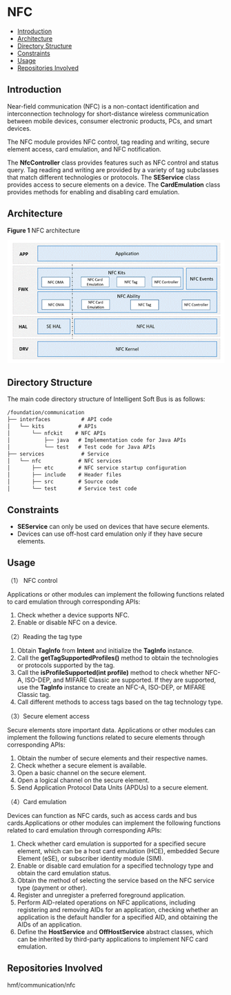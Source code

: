 # NFC<a name="EN-US_TOPIC_0000001133207781"></a>

-   [Introduction](#section13587125816351)
-   [Architecture](#section13587185873516)
-   [Directory Structure](#section161941989596)
-   [Constraints](#section119744591305)
-   [Usage](#section1312121216216)
-   [Repositories Involved](#section1371113476307)

## Introduction<a name="section13587125816351"></a>

Near-field communication \(NFC\) is a non-contact identification and interconnection technology for short-distance wireless communication between mobile devices, consumer electronic products, PCs, and smart devices.

The NFC module provides NFC control, tag reading and writing, secure element access, card emulation, and NFC notification.

The  **NfcController**  class provides features such as NFC control and status query. Tag reading and writing are provided by a variety of tag subclasses that match different technologies or protocols. The  **SEService**  class provides access to secure elements on a device. The  **CardEmulation**  class provides methods for enabling and disabling card emulation.

## Architecture<a name="section13587185873516"></a>

**Figure  1**  NFC architecture<a name="fig4460722185514"></a>  


![](figures/en-us_image_0000001086731550.gif)

## Directory Structure<a name="section161941989596"></a>

The main code directory structure of Intelligent Soft Bus is as follows:

```
/foundation/communication
├── interfaces          # API code
│   └── kits           # APIs
│       └── nfckit    # NFC APIs
│           ├── java   # Implementation code for Java APIs
│           └── test   # Test code for Java APIs
├── services            # Service
│   └── nfc            # NFC services
│       ├── etc        # NFC service startup configuration
│       ├── include    # Header files
│       ├── src        # Source code
│       └── test       # Service test code
```

## Constraints<a name="section119744591305"></a>

-   **SEService**  can only be used on devices that have secure elements.
-   Devices can use off-host card emulation only if they have secure elements.

## Usage<a name="section1312121216216"></a>

（1） NFC control

Applications or other modules can implement the following functions related to card emulation through corresponding APIs:

1.  Check whether a device supports NFC.
2.  Enable or disable NFC on a device.

（2）Reading the tag type

1.  Obtain  **TagInfo**  from  **Intent**  and initialize the  **TagInfo**  instance.
2.  Call the  **getTagSupportedProfiles\(\)**  method to obtain the technologies or protocols supported by the tag.
3.  Call the  **isProfileSupported\(int profile\)**  method to check whether NFC-A, ISO-DEP, and MIFARE Classic are supported. If they are supported, use the  **TagInfo**  instance to create an NFC-A, ISO-DEP, or MIFARE Classic tag.
4.  Call different methods to access tags based on the tag technology type.

（3）Secure element access

Secure elements store important data. Applications or other modules can implement the following functions related to secure elements through corresponding APIs:

1.  Obtain the number of secure elements and their respective names.
2.  Check whether a secure element is available.
3.  Open a basic channel on the secure element.
4.  Open a logical channel on the secure element.
5.  Send Application Protocol Data Units \(APDUs\) to a secure element.

（4）Card emulation

Devices can function as NFC cards, such as access cards and bus cards.Applications or other modules can implement the following functions related to card emulation through corresponding APIs:

1.  Check whether card emulation is supported for a specified secure element, which can be a host card emulation \(HCE\), embedded Secure Element \(eSE\), or subscriber identity module \(SIM\).
2.  Enable or disable card emulation for a specified technology type and obtain the card emulation status.
3.  Obtain the method of selecting the service based on the NFC service type \(payment or other\).
4.  Register and unregister a preferred foreground application.
5.  Perform AID-related operations on NFC applications, including registering and removing AIDs for an application, checking whether an application is the default handler for a specified AID, and obtaining the AIDs of an application.
6.  Define the  **HostService**  and  **OffHostService**  abstract classes, which can be inherited by third-party applications to implement NFC card emulation.

## Repositories Involved<a name="section1371113476307"></a>

hmf/communication/nfc

